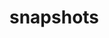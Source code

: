<!-- generated by markdown-notes-tree -->

# snapshots

<!-- optional markdown-notes-tree directory description starts here -->

<!-- optional markdown-notes-tree directory description ends here -->


